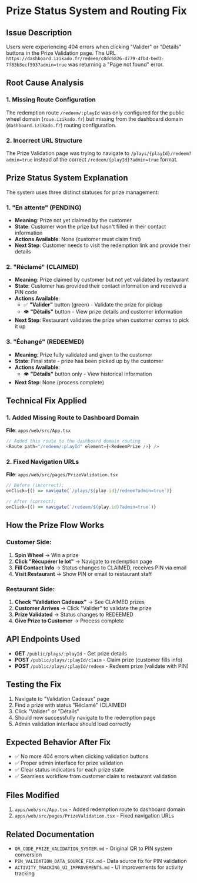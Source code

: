 # Prize Status System and Routing Fix

## Issue Description

Users were experiencing 404 errors when clicking "Valider" or "Détails" buttons in the Prize Validation page. The URL `https://dashboard.izikado.fr/redeem/c8dc6826-d779-4fb4-bed3-7f83b3ecf593?admin=true` was returning a "Page not found" error.

## Root Cause Analysis

### 1. Missing Route Configuration
The redemption route `/redeem/:playId` was only configured for the public wheel domain (`roue.izikado.fr`) but missing from the dashboard domain (`dashboard.izikado.fr`) routing configuration.

### 2. Incorrect URL Structure
The Prize Validation page was trying to navigate to `/plays/{playId}/redeem?admin=true` instead of the correct `/redeem/{playId}?admin=true` format.

## Prize Status System Explanation

The system uses three distinct statuses for prize management:

### 1. **"En attente" (PENDING)**
- **Meaning**: Prize not yet claimed by the customer
- **State**: Customer won the prize but hasn't filled in their contact information
- **Actions Available**: None (customer must claim first)
- **Next Step**: Customer needs to visit the redemption link and provide their details

### 2. **"Réclamé" (CLAIMED)**
- **Meaning**: Prize claimed by customer but not yet validated by restaurant
- **State**: Customer has provided their contact information and received a PIN code
- **Actions Available**: 
  - ✅ **"Valider"** button (green) - Validate the prize for pickup
  - 👁️ **"Détails"** button - View prize details and customer information
- **Next Step**: Restaurant validates the prize when customer comes to pick it up

### 3. **"Échangé" (REDEEMED)**
- **Meaning**: Prize fully validated and given to the customer
- **State**: Final state - prize has been picked up by the customer
- **Actions Available**: 
  - 👁️ **"Détails"** button only - View historical information
- **Next Step**: None (process complete)

## Technical Fix Applied

### 1. Added Missing Route to Dashboard Domain

**File**: `apps/web/src/App.tsx`

```typescript
// Added this route to the dashboard domain routing
<Route path="/redeem/:playId" element={<RedeemPrize />} />
```

### 2. Fixed Navigation URLs

**File**: `apps/web/src/pages/PrizeValidation.tsx`

```typescript
// Before (incorrect):
onClick={() => navigate(`/plays/${play.id}/redeem?admin=true`)}

// After (correct):
onClick={() => navigate(`/redeem/${play.id}?admin=true`)}
```

## How the Prize Flow Works

### Customer Side:
1. **Spin Wheel** → Win a prize
2. **Click "Récupérer le lot"** → Navigate to redemption page
3. **Fill Contact Info** → Status changes to CLAIMED, receives PIN via email
4. **Visit Restaurant** → Show PIN or email to restaurant staff

### Restaurant Side:
1. **Check "Validation Cadeaux"** → See CLAIMED prizes
2. **Customer Arrives** → Click "Valider" to validate the prize
3. **Prize Validated** → Status changes to REDEEMED
4. **Give Prize to Customer** → Process complete

## API Endpoints Used

- **GET** `/public/plays/:playId` - Get prize details
- **POST** `/public/plays/:playId/claim` - Claim prize (customer fills info)
- **POST** `/public/plays/:playId/redeem` - Redeem prize (validate with PIN)

## Testing the Fix

1. Navigate to "Validation Cadeaux" page
2. Find a prize with status "Réclamé" (CLAIMED)
3. Click "Valider" or "Détails"
4. Should now successfully navigate to the redemption page
5. Admin validation interface should load correctly

## Expected Behavior After Fix

- ✅ No more 404 errors when clicking validation buttons
- ✅ Proper admin interface for prize validation
- ✅ Clear status indicators for each prize state
- ✅ Seamless workflow from customer claim to restaurant validation

## Files Modified

1. `apps/web/src/App.tsx` - Added redemption route to dashboard domain
2. `apps/web/src/pages/PrizeValidation.tsx` - Fixed navigation URLs

## Related Documentation

- `QR_CODE_PRIZE_VALIDATION_SYSTEM.md` - Original QR to PIN system conversion
- `PIN_VALIDATION_DATA_SOURCE_FIX.md` - Data source fix for PIN validation
- `ACTIVITY_TRACKING_UI_IMPROVEMENTS.md` - UI improvements for activity tracking 